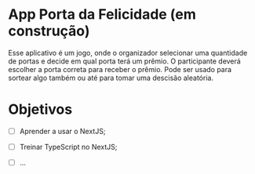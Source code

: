 # App Porta da Felicidade (em construção)

Esse aplicativo é um jogo, onde o organizador selecionar uma quantidade de portas e decide em qual porta terá um prêmio.
O participante deverá escolher a porta correta para receber o prêmio.
Pode ser usado para sortear algo também ou até para tomar uma descisão aleatória.

# Objetivos

- [ ] Aprender a usar o NextJS;

- [ ] Treinar TypeScript no NextJS;

- [ ] ...